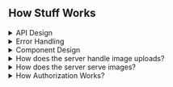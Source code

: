 ## How Stuff Works

<details>
<summary>
API Design
</summary>

The server [routes](https://github.com/nizans/graphology-web-project/blob/122ab1df901213c8e9f5c6c1a52aef1f82275614/server.js#L16) all `/api` requests to the [API router](https://github.com/nizans/graphology-web-project/blob/main/routes/api.routes.js#L2).<br>
The API Router routes the requests to the desired component router. If route is invalid passes an error to the next middleware.<br>
The component router passes the request to the component controller, which calls the component service and passes any data if needed, then waits for the service to respond or throw an error.<br>
The service first validates the data with [joi](https://joi.dev/), and throws an error if data is invalid in order to fail fast before reaching the data layer. If data was valid, then the service handles any necessary business logic and calls the component DAL, passing data if needed.<br>
The DAL communicates with the DB, sending and/or receiving data, and returns the result to the service.<br>
The controller then responds to the client or passes the error to the next middleware.<br><br>

<img src="./docs/diagrams/API design.png" />

> See [Component Design](#component-design), [Error Handleing](#error-handleing)

</details>

<details>
<summary>
Error Handling
</summary>

The error handling in the server comprises the [ErrorHandle class](https://github.com/nizans/graphology-web-project/blob/122ab1df901213c8e9f5c6c1a52aef1f82275614/components/error/error.model.js#L1), a [middleware](https://github.com/nizans/graphology-web-project/blob/122ab1df901213c8e9f5c6c1a52aef1f82275614/components/error/handleError.js#L4), a [controller](https://github.com/nizans/graphology-web-project/blob/main/components/error/error.controller.js), and the [constants file](https://github.com/nizans/graphology-web-project/blob/main/components/error/error.constants.js).<br>

**The ErrorHandle class** extends the Error object and includes the fields:

- statusCode: the HTTP status code
- clientMessage: a message to send to the client
- message: the original error message or a message for the server usage
- isOperational: is the error an [operational error](https://github.com/goldbergyoni/nodebestpractices/blob/master/sections/errorhandling/operationalvsprogrammererror.md)?

**The error handling middleware** is located as the [last middleware of the server](https://github.com/nizans/graphology-web-project/blob/122ab1df901213c8e9f5c6c1a52aef1f82275614/server.js#L24), so if an error occurs anywhere in the app, it should reach the middleware.<br>
It then [checks](https://github.com/nizans/graphology-web-project/blob/122ab1df901213c8e9f5c6c1a52aef1f82275614/components/error/handleError.js#L5) if the error is an instance of ErrorHandle and if so sends the response, otherwise, it passes the error to the error controller and then responds with the returned error.

**The error controller** receives an error object and returns a corresponding ErrorHandle instance containing a message and a status code to the middleware.<br>
For example, if the [controller](https://github.com/nizans/graphology-web-project/blob/122ab1df901213c8e9f5c6c1a52aef1f82275614/components/error/error.controller.js#L5) receives a [mongoose validation error](https://github.com/nizans/graphology-web-project/blob/122ab1df901213c8e9f5c6c1a52aef1f82275614/components/error/mongo.error.controller.js#L28), it calls the [handleValidationError](https://github.com/nizans/graphology-web-project/blob/122ab1df901213c8e9f5c6c1a52aef1f82275614/components/error/mongo.error.controller.js#L11) method and returns the ErrorHandle instance<br>
If the controller did not recognize the error, it would return an [ErrorHandle with a 500 status code and an 'unknown server error'](https://github.com/nizans/graphology-web-project/blob/122ab1df901213c8e9f5c6c1a52aef1f82275614/components/error/mongo.error.controller.js#L38) response.

**The error constants file** contains some ready-to-use ErrorHandle instances.<br>
For example, an [incorrect email error](https://github.com/nizans/graphology-web-project/blob/122ab1df901213c8e9f5c6c1a52aef1f82275614/components/error/error.constants.js#L24) when an admin tries to [log in](https://github.com/nizans/graphology-web-project/blob/122ab1df901213c8e9f5c6c1a52aef1f82275614/components/admin/admin.DAL.js#L13).<br>
The constants file was created to reduce code repetition and remove undesired and confusing code around the app.<br>
For example, without the constants file, extra code and confusing strings:

```javascript
  async login(email, password) {
    const admin = await this.Model.findOne({ email });
    if (!admin) new ErrorHandle(401, 'Email does not exists', null, 'אימייל לא קיים', true);
    if (!(await admin.validatePassword(password))) new ErrorHandle(401, 'Incorrect password', null, 'סיסמא שגויה', true);
    return await this.Model.findOne({ email }).select('name email _id');
  }
```

With the constants file, a cleaner, more readable code:

```javascript
  async login(email, password) {
    const admin = await this.Model.findOne({ email });
    if (!admin) throw EMAIL_NOT_EXISTS;
    if (!(await admin.validatePassword(password))) throw LOGIN_INCORRECT_PASS;
    return await this.Model.findOne({ email }).select('name email _id');
  }
```

This design allows controlling all of the errors in one place and enabling easy changes and control of the response.

<img src="./docs/diagrams/Error Handler.png" />

</details>

<details>
<summary>
<a name="component-design"></a>Component Design
</summary>

A component comprises some or all of the router, controller, service, DAL, and model layers. Inspired by [nodebestpractices](https://github.com/goldbergyoni/nodebestpractices/blob/master/sections/projectstructre/breakintcomponents.md)<br>
To minimize code duplication, I created [classes](https://github.com/nizans/graphology-web-project/tree/main/base) for each of these layers:

- [ComponentRouter](https://github.com/nizans/graphology-web-project/blob/main/base/ComponentRouter.js): routes the request to the correct controller ([e.g.](https://github.com/nizans/graphology-web-project/blob/122ab1df901213c8e9f5c6c1a52aef1f82275614/base/ComponentRouter.js#L18))
- [Controller](https://github.com/nizans/graphology-web-project/blob/122ab1df901213c8e9f5c6c1a52aef1f82275614/base/Controller.js#L3): Call the service and pass any data. Then send back the response or passes the caught error (e.g., [post](https://github.com/nizans/graphology-web-project/blob/122ab1df901213c8e9f5c6c1a52aef1f82275614/base/Controller.js#L8)).
- [Service](https://github.com/nizans/graphology-web-project/blob/122ab1df901213c8e9f5c6c1a52aef1f82275614/base/Service.js#L7): handle business logic, call DAL (e.g., [deleting images after an item was deleted](https://github.com/nizans/graphology-web-project/blob/122ab1df901213c8e9f5c6c1a52aef1f82275614/base/Service.js#L21)).
- [DAL](https://github.com/nizans/graphology-web-project/blob/122ab1df901213c8e9f5c6c1a52aef1f82275614/base/DAL.js#L13): communicating with MongoDB using [mongoose](https://mongoosejs.com/).

Every component inherits the needed base class and overrides and adds any required fields and methods.<br>
For example, the [admin component](https://github.com/nizans/graphology-web-project/tree/main/components/admin) has very different requirements than most of the other components, so there are many overrides (e.g., [admin.service](https://github.com/nizans/graphology-web-project/blob/122ab1df901213c8e9f5c6c1a52aef1f82275614/components/admin/admin.service.js#L24)),
but the articles, books, and contents components use the exact methods (e.g. [books.DAL](https://github.com/nizans/graphology-web-project/blob/main/components/books/book.DAL.js), [articles.DAL](https://github.com/nizans/graphology-web-project/blob/main/components/articles/article.DAL.js)).<br>
The classes make it easy to add more components but also allowing flexibility and creating more complex components.<br>
It also helps the client expect a similar response.<br>
For example, a GET request to [get some articles](https://github.com/nizans/graphology-web-project/blob/122ab1df901213c8e9f5c6c1a52aef1f82275614/base/DAL.js#L33) will have a similar response to a request to [get some books](https://github.com/nizans/graphology-web-project/blob/122ab1df901213c8e9f5c6c1a52aef1f82275614/base/DAL.js#L33):

```
GET /api/articles
GET /api/books
```

Will have a similar response:

<!-- prettier-ignore-start -->
```yaml
{ 
    'page': 0,
    'sorted_by': '-uploadDate',
    'pages': <number of pages>, 
    'found_items': <number of items found>, 
    'payload': [
        ...<array of books or articles items>
    ] 
}
```
<!-- prettier-ignore-end -->

</details>

<details>
<summary>
How does the server handle image uploads?
</summary>

The server uses the [uploadImages](https://github.com/nizans/graphology-web-project/blob/main/middleware/uploadImages.js) middleware, which includes the following steps:

1. [uploadImage](https://github.com/nizans/graphology-web-project/blob/main/middleware/uploadImages.js): Multer function, filters the unwanted filetypes and saves the file locally
2. [imageResizer](https://github.com/nizans/graphology-web-project/blob/main/utils/imageResizer.js): Saves a local thumbnail-sized copy
3. [addImagePrefix](https://github.com/nizans/graphology-web-project/blob/122ab1df901213c8e9f5c6c1a52aef1f82275614/middleware/uploadImages.js#L26): Adds an image/images field to the request body, including the correct pathname for each image.
4. [uploadToS3](https://github.com/nizans/graphology-web-project/blob/main/middleware/uploadToS3.js): Uploads the images to the S3 bucket while keeping the same pathname (will be used later to serve the images back to the client)
5. [deleteTempImages](https://github.com/nizans/graphology-web-project/blob/122ab1df901213c8e9f5c6c1a52aef1f82275614/middleware/deleteTempImages.js#L3): Deletes the local files

### Example:

The following request containing 3 image fields:

```http
POST /api/articles
Content-Type: multipart/form-data
body:
{
image: (binary)
image: (binary)
image: (binary)
}

```

Will respond with:

```json
{
  "images": [
    {
      "full": "/images/filname1.JPG",
      "thumb": "/thumbs/filname1.JPG",
      "_id": "61645b0b08ece613c05acfd5"
    },
    {
      "full": "/images/filename2.JPG",
      "thumb": "/thumbs/filename2.JPG",
      "_id": "61645b0b08ece613c05acfd6"
    },
    {
      "full": "/images/filename3.JPG",
      "thumb": "/thumbs/filename3.JPG",
      "_id": "61645b0b08ece613c05acfd7"
    }
  ]
}
```

</details>

<details>
<summary>How does the server serve images?</summary>

All the image files are stored in an S3 bucket that can be accessed only by the server.
Each file has a full-sized and a thumb-size copy.

Both files share the same file name but are located in different folders in the bucket (different prefixes).

[images.routes](https://github.com/nizans/graphology-web-project/blob/122ab1df901213c8e9f5c6c1a52aef1f82275614/routes/images.routes.js#L6) will handle GET requests to `/images/:name` or `/thumbs/:name`, get the [file stream from S3](https://github.com/nizans/graphology-web-project/blob/122ab1df901213c8e9f5c6c1a52aef1f82275614/routes/images.routes.js#L6), and [pipe](https://github.com/nizans/graphology-web-project/blob/122ab1df901213c8e9f5c6c1a52aef1f82275614/routes/images.routes.js#L6) it back to the client.

This makes it easy to change from S3 bucket to local static folders without too much code rewrite, as the S3 buckets act as an extension to the server.

<img src="./docs/diagrams/Serving images.png" />

</details>

<details><summary>How Authorization Works?</summary>

The app uses a secure cookie containing [JWT](https://jwt.io/) to authorize requests.<br>
When a POST to /auth/login or /auth/refresh succeeds, the [server sets a secure cookie](https://github.com/nizans/graphology-web-project/blob/8854c175c4eb521db47e6f8527eb5fedff49bd57/components/auth/auth.controller.js#L30) containing a JWT with a relatively short expiry.<br>

On every successful login, the client receives the secure cookie with the JWT, the user info, and another JWT, called a refresh token, which the server stores a copy of in the DB.<br>

The refresh token can then be used for silent logins and renewing the cookie.<br>
So on every POST request to /auth/refresh, the server looks for the refresh token in the request body, checks if it exists in the DB, then verify it.<br>
If everything is successful, the client receives a new cookie with a fresh JWT.<br>

When the client makes a DELETE request to /auth/logout, the server removes the cookie and deletes the refresh token from the DB ([code reference](https://github.com/nizans/graphology-web-project/blob/8854c175c4eb521db47e6f8527eb5fedff49bd57/components/auth/auth.controller.js#L37)). <br>

The [protectRoute](https://github.com/nizans/graphology-web-project/blob/main/middleware/protectRoute.js#L5) middleware restrict any POST, DELETE, PUT, and PATCH requests that do not have a valid JWT cookie.<br>

</details>
